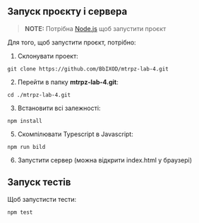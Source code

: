 ## Запуск проєкту і сервера

> **NOTE:** Потрібна [Node.js](https://nodejs.org/en/download) щоб запустити проєкт

Для того, щоб запустити проєкт, потрібно:

1. Склонувати проект:
```
git clone https://github.com/BbIXOD/mtrpz-lab-4.git
```

2. Перейти в папку **mtrpz-lab-4.git**:
```
cd ./mtrpz-lab-4.git
```

3. Встановити всі залежності:
```
npm install
```

5. Скомпілювати Typescript в Javascript:
```
npm run bild
```

6. Запустити сервер (можна відкрити index.html у браузері)

## Запуск тестів

Щоб запустисти тести:
```
npm test
```

